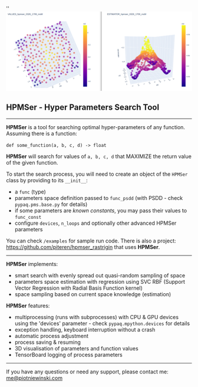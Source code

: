 '<!--SKIP_FIX-->'
![](HPMSer.png)

## HPMSer - Hyper Parameters Search Tool

------------

**HPMSer** is a tool for searching optimal hyper-parameters of any function. Assuming there is a function:

`def some_function(a, b, c, d) -> float`

**HPMSer** will search for values of `a, b, c, d` that MAXIMIZE the return value of the given function.

To start the search process, you will need to create an object of the `HPMSer` class by providing to its `__init__`:
- a `func` (type)
- parameters space definition passed to `func_psdd` (with PSDD - check `pypaq.pms.base.py` for details)
- if some parameters are *known constants*, you may pass their values to `func_const`
- configure `devices`, `n_loops` and optionally other advanced HPMSer parameters

You can check `/examples` for sample run code. There is also a project: https://github.com/piteren/hpmser_rastrigin
that uses **HPMSer**.

------------

**HPMSer** implements:
- smart search with evenly spread out quasi-random sampling of space
- parameters space estimation with regression using SVC RBF (Support Vector Regression with Radial Basis Function kernel)
- space sampling based on current space knowledge (estimation)

**HPMSer** features:
- multiprocessing (runs with subprocesses) with CPU & GPU devices using the 'devices' parameter - check `pypaq.mpython.devices` for details
- exception handling, keyboard interruption without a crash
- automatic process adjustment
- process saving & resuming
- 3D visualisation of parameters and function values
- TensorBoard logging of process parameters

------------

If you have any questions or need any support, please contact me: me@piotniewinski.com